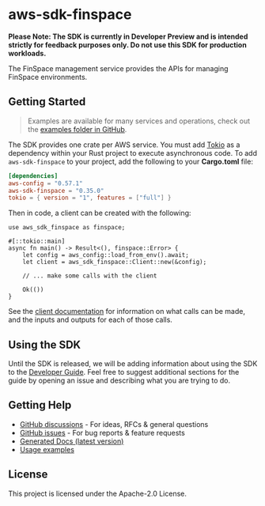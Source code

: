 # aws-sdk-finspace

**Please Note: The SDK is currently in Developer Preview and is intended strictly for
feedback purposes only. Do not use this SDK for production workloads.**

The FinSpace management service provides the APIs for managing FinSpace environments.

## Getting Started

> Examples are available for many services and operations, check out the
> [examples folder in GitHub](https://github.com/awslabs/aws-sdk-rust/tree/main/examples).

The SDK provides one crate per AWS service. You must add [Tokio](https://crates.io/crates/tokio)
as a dependency within your Rust project to execute asynchronous code. To add `aws-sdk-finspace` to
your project, add the following to your **Cargo.toml** file:

```toml
[dependencies]
aws-config = "0.57.1"
aws-sdk-finspace = "0.35.0"
tokio = { version = "1", features = ["full"] }
```

Then in code, a client can be created with the following:

```rust,no_run
use aws_sdk_finspace as finspace;

#[::tokio::main]
async fn main() -> Result<(), finspace::Error> {
    let config = aws_config::load_from_env().await;
    let client = aws_sdk_finspace::Client::new(&config);

    // ... make some calls with the client

    Ok(())
}
```

See the [client documentation](https://docs.rs/aws-sdk-finspace/latest/aws_sdk_finspace/client/struct.Client.html)
for information on what calls can be made, and the inputs and outputs for each of those calls.

## Using the SDK

Until the SDK is released, we will be adding information about using the SDK to the
[Developer Guide](https://docs.aws.amazon.com/sdk-for-rust/latest/dg/welcome.html). Feel free to suggest
additional sections for the guide by opening an issue and describing what you are trying to do.

## Getting Help

* [GitHub discussions](https://github.com/awslabs/aws-sdk-rust/discussions) - For ideas, RFCs & general questions
* [GitHub issues](https://github.com/awslabs/aws-sdk-rust/issues/new/choose) - For bug reports & feature requests
* [Generated Docs (latest version)](https://awslabs.github.io/aws-sdk-rust/)
* [Usage examples](https://github.com/awslabs/aws-sdk-rust/tree/main/examples)

## License

This project is licensed under the Apache-2.0 License.

